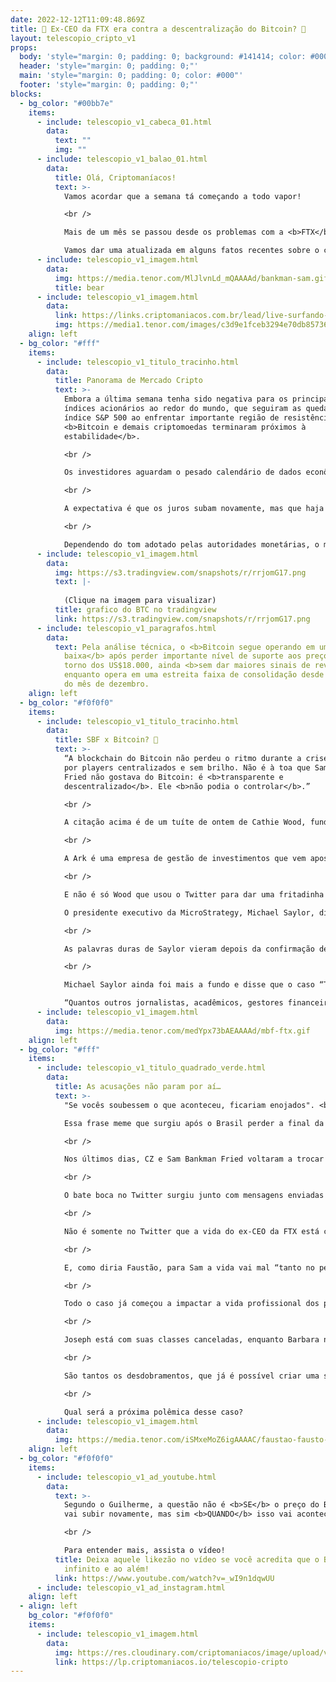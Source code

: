 ```yaml
---
date: 2022-12-12T11:09:48.869Z
title: 🤔 Ex-CEO da FTX era contra a descentralização do Bitcoin? 🤔
layout: telescopio_cripto_v1
props:
  body: 'style="margin: 0; padding: 0; background: #141414; color: #000"'
  header: 'style="margin: 0; padding: 0;"'
  main: 'style="margin: 0; padding: 0; color: #000"'
  footer: 'style="margin: 0; padding: 0;"'
blocks:
  - bg_color: "#00bb7e"
    items:
      - include: telescopio_v1_cabeca_01.html
        data:
          text: ""
          img: ""
      - include: telescopio_v1_balao_01.html
        data:
          title: Olá, Criptomaníacos!
          text: >-
            Vamos acordar que a semana tá começando a todo vapor!

            <br />

            Mais de um mês se passou desde os problemas com a <b>FTX</b> começarem. Mas as descobertas e acusações contra SBF, o ex-CEO da corretora, continuam a chegar.

            Vamos dar uma atualizada em alguns fatos recentes sobre o caso.
      - include: telescopio_v1_imagem.html
        data:
          img: https://media.tenor.com/MlJlvnLd_mQAAAAd/bankman-sam.gif
          title: bear
      - include: telescopio_v1_imagem.html
        data:
          link: https://links.criptomaniacos.com.br/lead/live-surfando-os-ciclos
          img: https://media1.tenor.com/images/c3d9e1fceb3294e70db857362c2c0994/tenor.gif?itemid=27198412
    align: left
  - bg_color: "#fff"
    items:
      - include: telescopio_v1_titulo_tracinho.html
        data:
          title: Panorama de Mercado Cripto
          text: >-
            Embora a última semana tenha sido negativa para os principais
            índices acionários ao redor do mundo, que seguiram as quedas do
            índice S&P 500 ao enfrentar importante região de resistência, o
            <b>Bitcoin e demais criptomoedas terminaram próximos à
            estabilidade</b>.

            <br />

            Os investidores aguardam o pesado calendário de dados econômicos dessa semana, que contará com a divulgação da <b>inflação americana e europeia</b>, bem como a <b>decisão sobre as taxas de juros</b> por parte do <b>FED e BCE</b>, duas das principais variáveis acompanhadas de perto pelos investidores durante todo 2022.

            <br />

            A expectativa é que os juros subam novamente, mas que haja uma sinalização, especialmente por parte do FED, que tal movimento possa estar chegando próximo do seu fim e restem apenas alguns poucos ajustes para o ano de 2023.

            <br />

            Dependendo do tom adotado pelas autoridades monetárias, o mercado pode reagir positiva ou negativamente, mas certamente contaremos com bastante <b>volatilidade nos preços</b> durante a semana, especialmente no horário de divulgação dos dados.
      - include: telescopio_v1_imagem.html
        data:
          img: https://s3.tradingview.com/snapshots/r/rrjomG17.png
          text: |-
            
            (Clique na imagem para visualizar)
          title: grafico do BTC no tradingview
          link: https://s3.tradingview.com/snapshots/r/rrjomG17.png
      - include: telescopio_v1_paragrafos.html
        data:
          text: Pela análise técnica, o <b>Bitcoin segue operando em uma tendência de
            baixa</b> após perder importante nível de suporte aos preços em
            torno dos US$18.000, ainda <b>sem dar maiores sinais de reversão</b>
            enquanto opera em uma estreita faixa de consolidação desde a chegada
            do mês de dezembro.
    align: left
  - bg_color: "#f0f0f0"
    items:
      - include: telescopio_v1_titulo_tracinho.html
        data:
          title: SBF x Bitcoin? 🤼
          text: >-
            “A blockchain do Bitcoin não perdeu o ritmo durante a crise causada
            por players centralizados e sem brilho. Não é à toa que Sam Bankman
            Fried não gostava do Bitcoin: é <b>transparente e
            descentralizado</b>. Ele <b>não podia o controlar</b>.”

            <br />

            A citação acima é de um tuíte de ontem de Cathie Wood, fundadora, CEO e CIO da Ark Invest. 

            <br />

            A Ark é uma empresa de gestão de investimentos que vem apostando alto nas criptomoedas. Em seu relatório mensal sobre o Bitcoin, ainda podemos ler que <b>a descentralização e a transparência são antídotos para a má gestão de intermediários centralizados</b>, especialmente os fraudulentos. A FTX é citada como exemplo…

            <br />

            E não é só Wood que usou o Twitter para dar uma fritadinha pública em SBF.

            O presidente executivo da MicroStrategy, Michael Saylor, disse que Sam usou dinheiro roubado e falsificado para corromper o “sistema” e minar o Bitcoin. 

            <br />

            As palavras duras de Saylor vieram depois da confirmação de que o <b>“The Block”</b>, uma das maiores empresas de notícias sobre o mercado, foi secretamente financiado por mais de um ano pelo grupo de SBF. Foram dezenas de milhões de dólares despejados nesse financiamento.

            <br />

            Michael Saylor ainda foi mais a fundo e disse que o caso “The Block” é apenas a ponta do iceberg. Ele deixa a reflexão:

            “Quantos outros jornalistas, acadêmicos, gestores financeiros, políticos, instituições de caridade, influenciadores e lobistas SBF corrompeu?”
      - include: telescopio_v1_imagem.html
        data:
          img: https://media.tenor.com/medYpx73bAEAAAAd/mbf-ftx.gif
    align: left
  - bg_color: "#fff"
    items:
      - include: telescopio_v1_titulo_quadrado_verde.html
        data:
          title: As acusações não param por aí…
          text: >-
            "Se vocês soubessem o que aconteceu, ficariam enojados". <br/>

            Essa frase meme que surgiu após o Brasil perder a final da Copa em 1998 cabe muito bem para a FTX.

            <br />

            Nos últimos dias, CZ e Sam Bankman Fried voltaram a trocar farpas nas redes sociais. CZ lembrou que a FTX gastou dinheiro no Miami Stadium, em vários anúncios do Super Bowl, com árbitros de beisebol, F1, sem mencionar enormes doações políticas e imóveis de luxo. Isso tudo, segundo CZ, <b>usando de forma indevida e repreensível os fundos de clientes</b>. Ele ainda chama SBF de fraudador.

            <br />

            O bate boca no Twitter surgiu junto com mensagens enviadas ao <b>“The Wall Street Journal”</b>, que mostram que Sam pode ter tentado <b>manipular</b> todo o mercado e desestabilizar a stablecoin USDT, a fim de salvar a FTX. Isso afetaria negativamente o preço da maior parte das criptomoedas ainda mais.

            <br />

            Não é somente no Twitter que a vida do ex-CEO da FTX está complicada. SBF está respondendo a várias ações judiciais coletivas e inúmeras investigações, inclusive a de <b>manipulação de mercado</b> (que surpresa!). Há ainda denúncias de investidores do token nativo da exchange FTX, o FTT, por <b>violações de leis mobiliárias</b> nos EUA.

            <br />

            E, como diria Faustão, para Sam a vida vai mal “tanto no pessoal quanto no profissional”, já que sua família foi acusada de adquirir uma casa de férias de US$ 16,4 milhões de propriedade da FTX antes da corretora ruir. 

            <br />

            Todo o caso já começou a impactar a vida profissional dos pais de SBF, que são professores de Direito da renomada Universidade Stanford, Joseph Bankman e Barbara Fried.

            <br />

            Joseph está com suas classes canceladas, enquanto Barbara não foi listada como supervisora de nenhum dos cursos da instituição, como de costume.

            <br />

            São tantos os desdobramentos, que já é possível criar uma série inteira(ou até novela da Globo) para que a história da FTX e seu ex-CEO seja contada.

            <br />

            Qual será a próxima polêmica desse caso?
      - include: telescopio_v1_imagem.html
        data:
          img: https://media.tenor.com/iSMxeMoZ6igAAAAC/faustao-fausto-silva.gif
    align: left
  - bg_color: "#f0f0f0"
    items:
      - include: telescopio_v1_ad_youtube.html
        data:
          text: >-
            Segundo o Guilherme, a questão não é <b>SE</b> o preço do Bitcoin
            vai subir novamente, mas sim <b>QUANDO</b> isso vai acontecer!

            <br />

            Para entender mais, assista o vídeo!
          title: Deixa aquele likezão no vídeo se você acredita que o BTC vai subir ao
            infinito e ao além!
          link: https://www.youtube.com/watch?v=_wI9n1dqwUU
      - include: telescopio_v1_ad_instagram.html
    align: left
  - align: left
    bg_color: "#f0f0f0"
    items:
      - include: telescopio_v1_imagem.html
        data:
          img: https://res.cloudinary.com/criptomaniacos/image/upload/v1662133224/telescopio/inscreva-se-telescopio.png
          link: https://lp.criptomaniacos.io/telescopio-cripto
---
```

